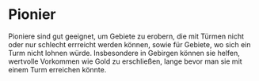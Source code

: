 # Pionier

Pioniere sind gut geeignet, um Gebiete zu erobern, die mit Türmen nicht oder nur schlecht errreicht werden können, sowie für Gebiete, wo sich ein Turm nicht lohnen würde. Insbesondere in Gebirgen können sie helfen, wertvolle Vorkommen wie Gold zu erschließen, lange bevor man sie mit einem Turm erreichen könnte.
